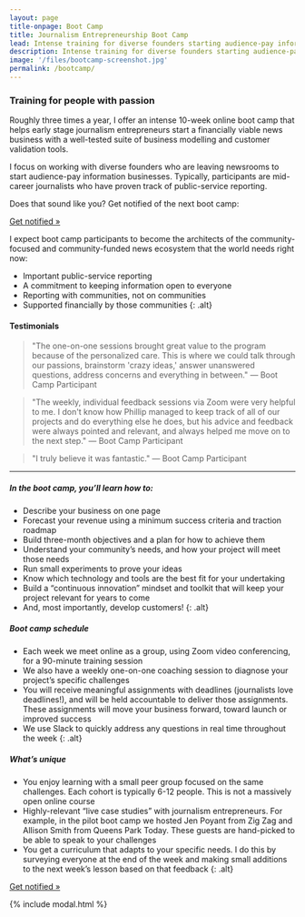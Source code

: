 ```yaml
---
layout: page
title-onpage: Boot Camp
title: Journalism Entrepreneurship Boot Camp
lead: Intense training for diverse founders starting audience-pay information businesses
description: Intense training for diverse founders starting audience-pay information businesses
image: '/files/bootcamp-screenshot.jpg'
permalink: /bootcamp/
---
```


### Training for people with passion

Roughly three times a year, I offer an intense 10-week online boot camp that helps early stage journalism entrepreneurs start a financially viable news business with a well-tested suite of business modelling and customer validation tools.

I focus on working with diverse founders who are leaving newsrooms to start audience-pay information businesses. Typically, participants are mid-career journalists who have proven track of public-service reporting.

Does that sound like you? Get notified of the next boot camp:

<a href="#" id="modalButton" class="button primary">Get notified &raquo;</a>


I expect boot camp participants to become the architects of the community-focused and community-funded news ecosystem that the world needs right now:

* Important public-service reporting
* A commitment to keeping information open to everyone
* Reporting with communities, not on communities
* Supported financially by those communities
{: .alt}

#### Testimonials

> "The one-on-one sessions brought great value to the program because of the personalized care. This is where we could talk through our passions, brainstorm 'crazy ideas,' answer unanswered questions, address concerns and everything in between." &mdash; Boot Camp Participant

> "The weekly, individual feedback sessions via Zoom were very helpful to me. I don't know how Phillip managed to keep track of all of our projects and do everything else he does, but his advice and feedback were always pointed and relevant, and always helped me move on to the next step." &mdash; Boot Camp Participant 

> "I truly believe it was fantastic." &mdash; Boot Camp Participant

---

##### In the boot camp, you’ll learn how to:

* Describe your business on one page
* Forecast your revenue using a minimum success criteria and traction roadmap
* Build three-month objectives and a plan for how to achieve them
* Understand your community’s needs, and how your project will meet those needs
* Run small experiments to prove your ideas
* Know which technology and tools are the best fit for your undertaking
* Build a “continuous innovation” mindset and toolkit that will keep your project relevant for years to come
* And, most importantly, develop customers!
{: .alt}

##### Boot camp schedule
* Each week we meet online as a group, using Zoom video conferencing, for a 90-minute training session
* We also have a weekly one-on-one coaching session to diagnose your project’s specific challenges
* You will receive meaningful assignments with deadlines (journalists love deadlines!), and will be held accountable to deliver those assignments. These assignments will move your business forward, toward launch or improved success
* We use Slack to quickly address any questions in real time throughout the week
{: .alt}

##### What’s unique
* You enjoy learning with a small peer group focused on the same challenges. Each cohort is typically 6-12 people. This is not a massively open online course
* Highly-relevant “live case studies” with journalism entrepreneurs. For example, in the pilot boot camp we hosted Jen Poyant from Zig Zag and Allison Smith from Queens Park Today. These guests are hand-picked to be able to speak to your challenges
* You get a curriculum that adapts to your specific needs. I do this by surveying everyone at the end of the week and making small additions to the next week’s lesson based on that feedback
{: .alt}

<a href="#" id="modalButton2" class="button primary">Get notified &raquo;</a>


{% include modal.html %}


